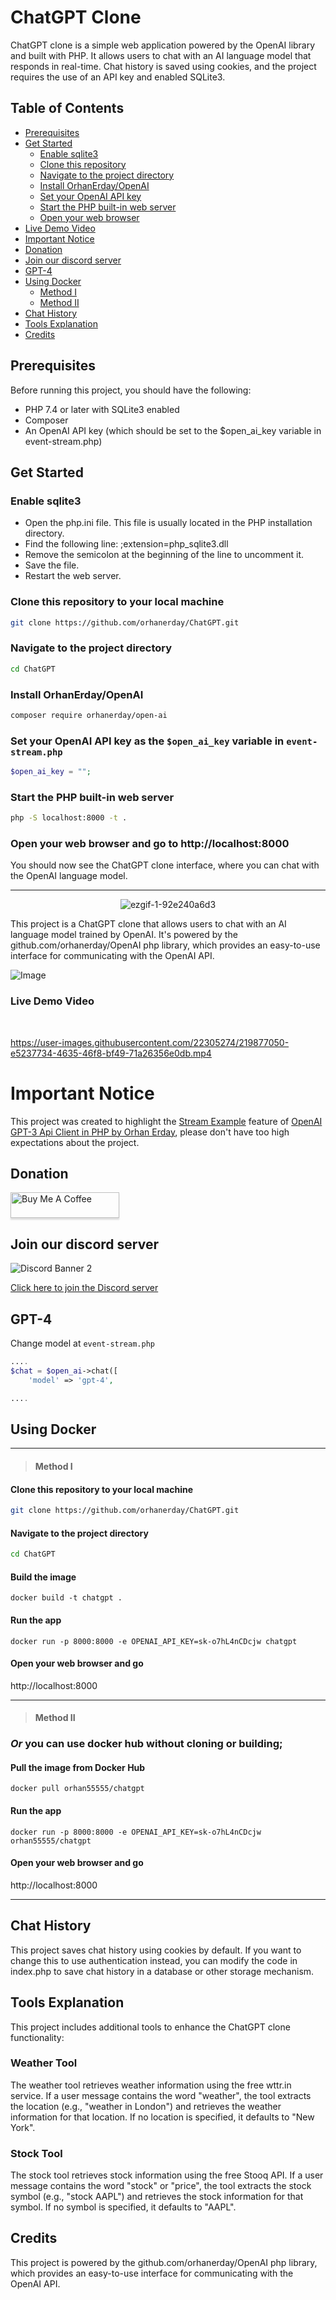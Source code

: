 # ChatGPT Clone

ChatGPT clone is a simple web application powered by the OpenAI library and built with PHP. It allows users to chat with an AI language model that responds in real-time. Chat history is saved using cookies, and the project requires the use of an API key and enabled SQLite3.

## Table of Contents
- [Prerequisites](#prerequisites)
- [Get Started](#get-started)
  - [Enable sqlite3](#enable-sqlite3)
  - [Clone this repository](#clone-this-repository)
  - [Navigate to the project directory](#navigate-to-the-project-directory)
  - [Install OrhanErday/OpenAI](#install-orhanerdayopenai)
  - [Set your OpenAI API key](#set-your-openai-api-key)
  - [Start the PHP built-in web server](#start-the-php-built-in-web-server)
  - [Open your web browser](#open-your-web-browser)
- [Live Demo Video](#live-demo-video)
- [Important Notice](#important-notice)
- [Donation](#donation)
- [Join our discord server](#join-our-discord-server)
- [GPT-4](#gpt-4)
- [Using Docker](#using-docker)
  - [Method I](#method-i)
  - [Method II](#method-ii)
- [Chat History](#chat-history)
- [Tools Explanation](#tools-explanation)
- [Credits](#credits)

## Prerequisites
Before running this project, you should have the following:

* PHP 7.4 or later with SQLite3 enabled
* Composer
* An OpenAI API key (which should be set to the $open_ai_key variable in event-stream.php)

## Get Started

### Enable sqlite3

* Open the php.ini file. This file is usually located in the PHP installation directory.
* Find the following line: ;extension=php_sqlite3.dll
* Remove the semicolon at the beginning of the line to uncomment it.
* Save the file.
* Restart the web server.

### Clone this repository to your local machine
```sh
git clone https://github.com/orhanerday/ChatGPT.git
```

### Navigate to the project directory
```sh
cd ChatGPT
```

### Install OrhanErday/OpenAI
```sh
composer require orhanerday/open-ai
```

### Set your OpenAI API key as the `$open_ai_key` variable in `event-stream.php`
```php
$open_ai_key = ""; 
```

### Start the PHP built-in web server
```sh
php -S localhost:8000 -t .
```

### Open your web browser and go to http://localhost:8000

You should now see the ChatGPT clone interface, where you can chat with the OpenAI language model.

<hr>

<div align="center">

![ezgif-1-92e240a6d3](https://user-images.githubusercontent.com/22305274/220125119-ccbdb855-bdb9-476f-8f5f-f5d5530f0a24.gif)

</div>

This project is a ChatGPT clone that allows users to chat with an AI language model trained by OpenAI. It's powered by the github.com/orhanerday/OpenAI php library, which provides an easy-to-use interface for communicating with the OpenAI API.

![Image](https://user-images.githubusercontent.com/22305274/219878523-6d8be435-35df-4cce-b2cd-52334f9e7f12.png)

### Live Demo Video
<br>

https://user-images.githubusercontent.com/22305274/219877050-e5237734-4635-46f8-bf49-71a26356e0db.mp4

# Important Notice
This project was created to highlight the [Stream Example](https://github.com/orhanerday/open-ai#stream-example) feature of [OpenAI GPT-3 Api Client in PHP by Orhan Erday](https://github.com/orhanerday/open-ai), please don't have too high expectations about the project.

## Donation

<a href="https://www.buymeacoffee.com/orhane" target="_blank"><img src="https://www.buymeacoffee.com/assets/img/custom_images/orange_img.png" alt="Buy Me A Coffee" style="height: 41px !important;width: 174px !important;box-shadow: 0px 3px 2px 0px rgba(190, 190, 190, 0.5) !important;-webkit-box-shadow: 0px 3px 2px 0px rgba(190, 190, 190, 0.5) !important;" ></a>

## Join our discord server

![Discord Banner 2](https://discordapp.com/api/guilds/1047074572488417330/widget.png?style=banner2)

[Click here to join the Discord server](https://discord.gg/xpGUD528XJ)

## GPT-4
Change model at `event-stream.php`
```php
....
$chat = $open_ai->chat([
    'model' => 'gpt-4',

....
```

## Using Docker
<hr>

> #### Method I

#### Clone this repository to your local machine
```sh
git clone https://github.com/orhanerday/ChatGPT.git
```
#### Navigate to the project directory
```sh
cd ChatGPT
```
#### Build the image
```shell
docker build -t chatgpt .
```
#### Run the app
```shell
docker run -p 8000:8000 -e OPENAI_API_KEY=sk-o7hL4nCDcjw chatgpt
```
#### Open your web browser and go

http://localhost:8000
<hr>

> #### Method II

### *Or* you can use docker hub without cloning or building;  

#### Pull the image from Docker Hub

```shell
docker pull orhan55555/chatgpt
```

#### Run the app
```shell
docker run -p 8000:8000 -e OPENAI_API_KEY=sk-o7hL4nCDcjw orhan55555/chatgpt
```
#### Open your web browser and go

http://localhost:8000
<hr>

## Chat History
This project saves chat history using cookies by default. If you want to change this to use authentication instead, you can modify the code in index.php to save chat history in a database or other storage mechanism.

## Tools Explanation
This project includes additional tools to enhance the ChatGPT clone functionality:

### Weather Tool
The weather tool retrieves weather information using the free wttr.in service. If a user message contains the word "weather", the tool extracts the location (e.g., "weather in London") and retrieves the weather information for that location. If no location is specified, it defaults to "New York".

### Stock Tool
The stock tool retrieves stock information using the free Stooq API. If a user message contains the word "stock" or "price", the tool extracts the stock symbol (e.g., "stock AAPL") and retrieves the stock information for that symbol. If no symbol is specified, it defaults to "AAPL".

## Credits
This project is powered by the github.com/orhanerday/OpenAI php library, which provides an easy-to-use interface for communicating with the OpenAI API.